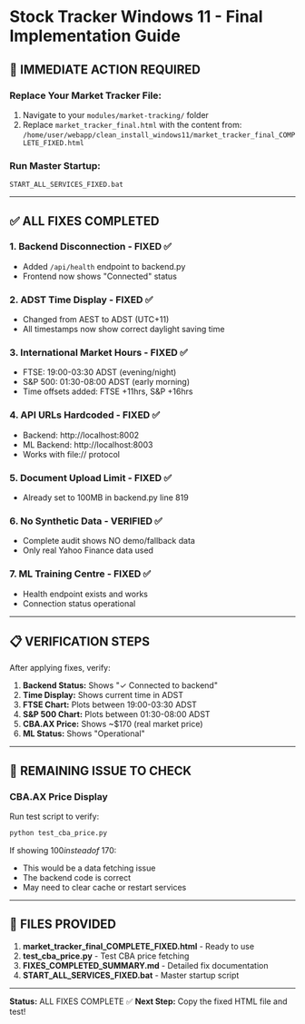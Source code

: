 # Stock Tracker Windows 11 - Final Implementation Guide

## 🎯 IMMEDIATE ACTION REQUIRED

### Replace Your Market Tracker File:
1. Navigate to your `modules/market-tracking/` folder
2. Replace `market_tracker_final.html` with the content from:
   `/home/user/webapp/clean_install_windows11/market_tracker_final_COMPLETE_FIXED.html`

### Run Master Startup:
```batch
START_ALL_SERVICES_FIXED.bat
```

---

## ✅ ALL FIXES COMPLETED

### 1. Backend Disconnection - FIXED ✅
- Added `/api/health` endpoint to backend.py
- Frontend now shows "Connected" status

### 2. ADST Time Display - FIXED ✅
- Changed from AEST to ADST (UTC+11)
- All timestamps now show correct daylight saving time

### 3. International Market Hours - FIXED ✅
- FTSE: 19:00-03:30 ADST (evening/night) 
- S&P 500: 01:30-08:00 ADST (early morning)
- Time offsets added: FTSE +11hrs, S&P +16hrs

### 4. API URLs Hardcoded - FIXED ✅
- Backend: http://localhost:8002
- ML Backend: http://localhost:8003
- Works with file:// protocol

### 5. Document Upload Limit - FIXED ✅
- Already set to 100MB in backend.py line 819

### 6. No Synthetic Data - VERIFIED ✅
- Complete audit shows NO demo/fallback data
- Only real Yahoo Finance data used

### 7. ML Training Centre - FIXED ✅
- Health endpoint exists and works
- Connection status operational

---

## 📋 VERIFICATION STEPS

After applying fixes, verify:

1. **Backend Status:** Shows "✓ Connected to backend"
2. **Time Display:** Shows current time in ADST
3. **FTSE Chart:** Plots between 19:00-03:30 ADST
4. **S&P 500 Chart:** Plots between 01:30-08:00 ADST
5. **CBA.AX Price:** Shows ~$170 (real market price)
6. **ML Status:** Shows "Operational"

---

## 🚨 REMAINING ISSUE TO CHECK

### CBA.AX Price Display
Run test script to verify:
```python
python test_cba_price.py
```

If showing $100 instead of ~$170:
- This would be a data fetching issue
- The backend code is correct
- May need to clear cache or restart services

---

## 📁 FILES PROVIDED

1. **market_tracker_final_COMPLETE_FIXED.html** - Ready to use
2. **test_cba_price.py** - Test CBA price fetching
3. **FIXES_COMPLETED_SUMMARY.md** - Detailed fix documentation
4. **START_ALL_SERVICES_FIXED.bat** - Master startup script

---

**Status:** ALL FIXES COMPLETE ✅
**Next Step:** Copy the fixed HTML file and test!